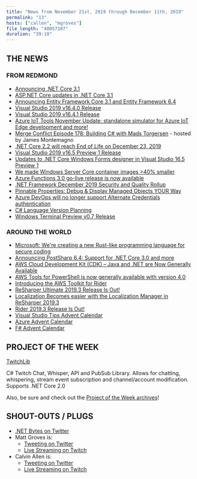 ```yaml
---
title: "News from November 21st, 2019 through December 11th, 2019"
permalink: "13"
hosts: ["callen", "mgroves"]
file_length: "48057107"
duration: "39:18"
---
```


## THE NEWS

### FROM REDMOND

* [Announcing .NET Core 3.1](https://devblogs.microsoft.com/dotnet/announcing-net-core-3-1/)
* [ASP.NET Core updates in .NET Core 3.1](https://devblogs.microsoft.com/aspnet/asp-net-core-updates-in-net-core-3-1/)
* [Announcing Entity Framework Core 3.1 and Entity Framework 6.4](https://devblogs.microsoft.com/dotnet/announcing-entity-framework-core-3-1-and-entity-framework-6-4/)
* [Visual Studio 2019 v16.4.0 Release](https://docs.microsoft.com/en-us/visualstudio/releases/2019/release-notes#16.4.0)
* [Visual Studio 2019 v16.4.1 Release](https://docs.microsoft.com/en-us/visualstudio/releases/2019/release-notes#16.4.1)
* [Azure IoT Tools November Update: standalone simulator for Azure IoT Edge development and more!](https://devblogs.microsoft.com/visualstudio/azure-iot-tools-november-update-standalone-simulator-for-azure-iot-edge-development-and-more/)
* [Merge Conflict Episode 178: Building C# with Mads Torgersen](https://www.mergeconflict.fm/178) - hosted by James Montemagno
* [.NET Core 2.2 will reach End of Life on December 23, 2019](https://devblogs.microsoft.com/dotnet/net-core-2-2-will-reach-end-of-life-on-december-23-2019/)
* [Visual Studio 2019 v16.5 Preview 1 Release](https://docs.microsoft.com/en-us/visualstudio/releases/2019/release-notes-preview#16.5.0-pre.1.0)
* [Updates to .NET Core Windows Forms designer in Visual Studio 16.5 Preview 1](https://devblogs.microsoft.com/dotnet/updates-to-net-core-windows-forms-designer-in-visual-studio-16-5-preview-1/)
* [We made Windows Server Core container images >40% smaller](https://devblogs.microsoft.com/dotnet/we-made-windows-server-core-container-images-40-smaller/)
* [Azure Functions 3.0 go-live release is now available](https://azure.microsoft.com/en-us/updates/announcing-go-live-release-for-azure-functions-v3/)
* [.NET Framework December 2019 Security and Quality Rollup](https://devblogs.microsoft.com/dotnet/net-framework-december-2019-security-and-quality-rollup/)
* [Pinnable Properties: Debug & Display Managed Objects YOUR Way](https://devblogs.microsoft.com/visualstudio/pinnable-properties-debug-display-managed-objects-your-way/)
* [Azure DevOps will no longer support Alternate Credentials authentication](https://devblogs.microsoft.com/devops/azure-devops-will-no-longer-support-alternate-credentials-authentication/)
* [C# Language Version Planning](https://github.com/dotnet/csharplang/projects/4)
* [Windows Terminal Preview v0.7 Release](https://devblogs.microsoft.com/commandline/windows-terminal-preview-v0-7-release/)

### AROUND THE WORLD

* [Microsoft: We're creating a new Rust-like programming language for secure coding](https://www.zdnet.com/article/microsoft-were-creating-a-new-rust-based-programming-language-for-secure-coding/)
* [Announcing PostSharp 6.4: Support for .NET Core 3.0 and more](https://www.postsharp.net/blog/post/Announcing-PostSharp-64-Support-for-NET-Core)
* [AWS Cloud Development Kit (CDK) – Java and .NET are Now Generally Available](https://aws.amazon.com/blogs/aws/aws-cloud-development-kit-cdk-java-and-net-are-now-generally-available/)
* [AWS Tools for PowerShell is now generally available with version 4.0](https://aws.amazon.com/blogs/developer/aws-tools-for-powershell-is-now-generally-available-with-version-4-0/)
* [Introducing the AWS Toolkit for Rider](https://blog.jetbrains.com/dotnet/2019/12/02/introducing-the-aws-toolkit-for-rider/)
* [ReSharper Ultimate 2019.3 Release Is Out!](https://blog.jetbrains.com/dotnet/2019/12/11/resharper-ultimate-2019-3/)
* [Localization Becomes easier with the Localization Manager in ReSharper 2019.3](https://blog.jetbrains.com/dotnet/2019/12/09/localization-becomes-easier-localization-manager-resharper-2019-3/)
* [Rider 2019.3 Release Is Out!](https://blog.jetbrains.com/dotnet/2019/12/11/rider-2019-3/)
* [Visual Studio Tips Advent Calendar](https://www.visualstudiotips.co.uk/calendar/)
* [Azure Advent Calendar](https://azureadventcalendar.com/)
* [F# Advent Calendar](https://sergeytihon.com/2019/11/05/f-advent-calendar-in-english-2019/)

## PROJECT OF THE WEEK

[TwitchLib](https://github.com/TwitchLib/TwitchLib)

C# Twitch Chat, Whisper, API and PubSub Library. Allows for chatting, whispering, stream event subscription and channel/account modification. Supports .NET Core 2.0

Also, be sure and check out the [Project of the Week archives](https://www.dotnetbytes.fm/potw/)!

## SHOUT-OUTS / PLUGS

* [.NET Bytes on Twitter](https://twitter.com/dotnetbytes)
* Matt Groves is:
  * [Tweeting on Twitter](https://twitter.com/mgroves)
  * [Live Streaming on Twitch](https://www.twitch.tv/matthewdgroves)
* Calvin Allen is:
  * [Tweeting on Twitter](https://twitter.com/_CalvinAllen)
  * [Live Streaming on Twitch](https://www.twitch.tv/CalvinAAllen)
